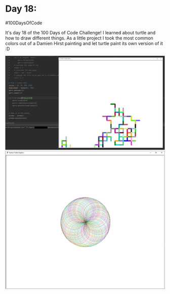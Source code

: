 # Day 18:
#100DaysOfCode

It's day 18 of the 100 Days of Code Challenge! I learned about turtle and how to draw different things. As a little project I took the most common colors out of a Damien Hirst painting and let turtle paint its own version of it :D

![Image of turtle drawing some random stuff](https://github.com/Ma-Ko-dev/100DaysOfCode/blob/main/Day%20018/rando_draw.png) 
![Image of turtle drawing an circle spirograph](https://github.com/Ma-Ko-dev/100DaysOfCode/blob/main/Day%20018/turtle_ball.png) 
